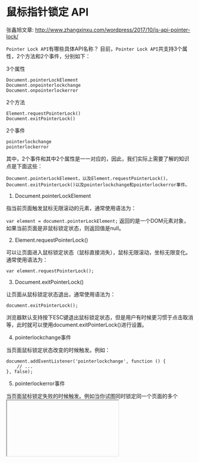 # 鼠标指针锁定 API

张鑫旭文章: http://www.zhangxinxu.com/wordpress/2017/10/js-api-pointer-lock/

`Pointer Lock API`有哪些具体API名称？
目前，`Pointer Lock API`共支持3个属性，2个方法和2个事件，分别如下：

3个属性
```
Document.pointerLockElement
Document.onpointerlockchange
Document.onpointerlockerror
```
2个方法
```
Element.requestPointerLock()
Document.exitPointerLock()
```
2个事件
```
pointerlockchange
pointerlockerror
```
其中，2个事件和其中2个属性是一一对应的，因此，我们实际上需要了解的知识点是下面这些：
```
Document.pointerLockElement，以及Element.requestPointerLock()，Document.exitPointerLock()以及pointerlockchange和pointerlockerror事件。
```

1. Document.pointerLockElement

指当前页面触发鼠标无限滚动的元素，通常使用语法为：

`var element = document.pointerLockElement;`
返回的是一个DOM元素对象，如果当前页面是非鼠标锁定状态，则返回值是null。

2. Element.requestPointerLock()

可以让页面进入鼠标锁定状态（鼠标直接消失），鼠标无限滚动，坐标无限变化。通常使用语法为：
```
var element.requestPointerLock();
```

3. Document.exitPointerLock()

让页面从鼠标锁定状态退出，通常使用语法为：
```
document.exitPointerLock();
```
浏览器默认支持按下ESC键退出鼠标锁定状态，但是用户有时候更习惯于点击取消等，此时就可以使用document.exitPointerLock()进行设置。

4. pointerlockchange事件

当页面鼠标锁定状态改变的时候触发。例如：
```
document.addEventListener('pointerlockchange', function () {
    // ...
}, false);
```
5. pointerlockerror事件

当页面鼠标锁定失败的时候触发。例如当你试图同时锁定同一个页面的多个<iframe>时候，就会触发这个出错事件。


## demo
```
CSS代码：
.box {
    line-height: 400px;
    text-align: center;
    position: relative;
    perspective: 200px;
}
.box img {
    vertical-align: middle;
}
HTML代码：
<div class="box">
    <img id="image" src="mm1.jpg">
</div>
JS代码：
var eleImage = document.getElementById('image');
if (eleImage) {
    // 起始值
    var moveX = 0, moveY = 0;
    // 图片无限变换的方法
    var rotate3D = function (event) {
        moveX = moveX + event.movementX;
        moveY = moveY + event.movementY;

        eleImage.style.transform = 'rotateX(' + moveY + 'deg) rotateY(' + moveX + 'deg)';  
    };

    // 触发鼠标锁定
    eleImage.addEventListener('click', function () {
        eleImage.requestPointerLock();
    });

    // 再次点击页面，取消鼠标锁定处理
    document.addEventListener('click', function () {
        if (document.pointerLockElement == eleImage) {
            document.exitPointerLock();
        } 
    });

    // 检测鼠标锁定状态变化
    document.addEventListener('pointerlockchange', function () {
        if (document.pointerLockElement == eleImage) {
            document.addEventListener("mousemove", rotate3D, false);
        } else {
            document.removeEventListener("mousemove", rotate3D, false);
        }
    }, false);
}
```
